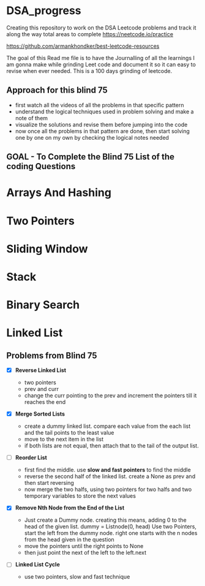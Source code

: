 # DSA_progress

Creating this repository to work on the DSA Leetcode problems and track it along the way
total areas to complete
https://neetcode.io/practice

https://github.com/armankhondker/best-leetcode-resources

The goal of this Read me file is to have the Journalling of all the learnings I am gonna make while grinding Leet code and document it so it can easy to revise when ever needed.
This is a 100 days grinding of leetcode.

## Approach for this blind 75

- first watch all the videos of all the problems in that specific pattern
- understand the logical techniques used in problem solving and make a note of them
- visualize the solutions and revise them before jumping into the code
- now once all the problems in that pattern are done, then start solving one by one on my own by checking the logical notes needed

## GOAL - To Complete the Blind 75 List of the coding Questions

# Arrays And Hashing

# Two Pointers

# Sliding Window

# Stack

# Binary Search

# Linked List

## Problems from Blind 75

- [x] **Reverse Linked List**

  - two pointers
  - prev and curr
  - change the curr pointing to the prev and increment the pointers till it reaches the end

- [x] **Merge Sorted Lists**

  - create a dummy linked list. compare each value from the each list and the tail points to the least value
  - move to the next item in the list
  - if both lists are not equal, then attach that to the tail of the output list.

- [ ] **Reorder List**

  - first find the middle. use **slow and fast pointers** to find the middle
  - reverse the second half of the linked list. create a None as prev and then start reversing
  - now merge the two halfs, using two pointers for two halfs and two temporary variables to store the next values

- [x] **Remove Nth Node from the End of the List**

  - Just create a Dummy node. creating this means, adding 0 to the head of the given list. dummy = Listnode(0, head)
    Use two Pointers, start the left from the dummy node. right one starts with the n nodes from the head given in the question
  - move the pointers until the right points to None
  - then just point the next of the left to the left.next

- [ ] **Linked List Cycle**
  - use two pointers, slow and fast technique
